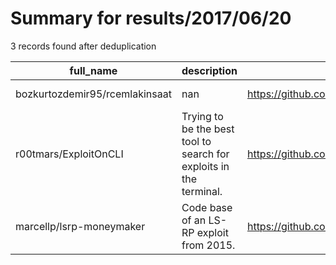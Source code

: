 
# Summary for results/2017/06/20
    
3 records found after deduplication

| full_name | description | html_url | matched_list | matched_count | pushed_at | size | stargazers_count | language | forks_count | vul_ids |
|--------------------------------|--------------------------------------------------------------------|---------------------------------------------------|----------------|-----------------|---------------------------|--------|--------------------|------------|---------------|-----------|
| bozkurtozdemir95/rcemlakinsaat | nan | https://github.com/bozkurtozdemir95/rcemlakinsaat | ['rce'] | 1 | 2017-06-20 17:26:39+00:00 | 4352 | 0 | HTML | 0 | [] |
| r00tmars/ExploitOnCLI | Trying to be the best tool to search for exploits in the terminal. | https://github.com/r00tmars/ExploitOnCLI | ['exploit'] | 1 | 2017-06-20 00:17:06+00:00 | 4999 | 10 | PHP | 4 | [] |
| marcellp/lsrp-moneymaker | Code base of an LS-RP exploit from 2015. | https://github.com/marcellp/lsrp-moneymaker | ['exploit'] | 1 | 2017-06-20 13:47:44+00:00 | 39 | 2 | AutoHotkey | 0 | [] |
